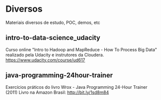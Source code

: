 Diversos
========

Materiais diversos de estudo, POC, demos, etc

## intro-to-data-science_udacity 

Curso online "Intro to Hadoop and MapReduce - How To Process Big Data" realizado pela Udacity e instrutores da Cloudera.
https://www.udacity.com/course/ud617

## java-programming-24hour-trainer
Exercícios práticos do livro Wrox - Java Programming 24-Hour Trainer (2011)
Livro na Amazon Brasil: http://bit.ly/1sd8m84

  
 
